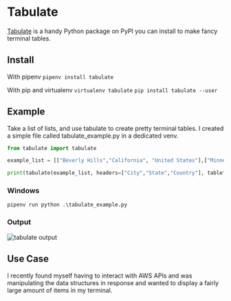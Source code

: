 # Tabulate #

[Tabulate](https://pypi.org/project/tabulate/) is a handy Python package on PyPI you can install to make fancy terminal tables.

## Install ##

With pipenv
`pipenv install tabulate`

With pip and virtualenv
`virtualenv tabulate`
`pip install tabulate --user`

## Example ##

Take a list of lists, and use tabulate to create pretty terminal tables. I created a simple file called tabulate_example.py in a dedicated venv.

```python
from tabulate import tabulate

example_list = [["Beverly Hills","California", "United States"],["Minneapolis", "Minnesota", "United States"],["Chicago","Illinois","United States"]]

print(tabulate(example_list, headers=["City","State","Country"], tablefmt="pretty"))
```

### Windows ###

`pipenv run python .\tabulate_example.py`

### Output ###

![tabulate output](/tabulate_output.png)

## Use Case ##

I recently found myself having to interact with AWS APIs and was manipulating the data structures in response and wanted to display a fairly large amount of items in my terminal.
